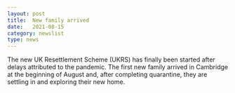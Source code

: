 ```yaml
---
layout: post
title:  New family arrived
date:   2021-08-15
category: newslist
type: news
---
```


The new UK Resettlement Scheme (UKRS) has finally been started after delays attributed to the pandemic. The first new family arrived in Cambridge at the beginning of August and, after completing quarantine, they are settling in and exploring their new home.
